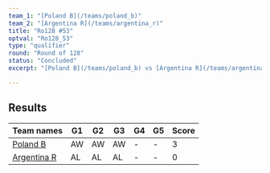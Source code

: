 ```yaml
---
team_1: "[Poland B](/teams/poland_b)"
team_2: "[Argentina R](/teams/argentina_r)"
title: "Ro128 #53"
optval: "Ro128_53"
type: "qualifier"
round: "Round of 128"
status: "Concluded"
excerpt: "[Poland B](/teams/poland_b) vs [Argentina R](/teams/argentina_r)"

---
```

## Results

| Team names | G1 | G2 | G3 | G4 | G5 | Score |
| -- | -- | -- | -- | -- | -- | -- |
| [Poland B](/teams/poland_b) | AW | AW | AW | - | - | 3 |
| [Argentina R](/teams/argentina_r) | AL | AL | AL | - | - | 0 |
